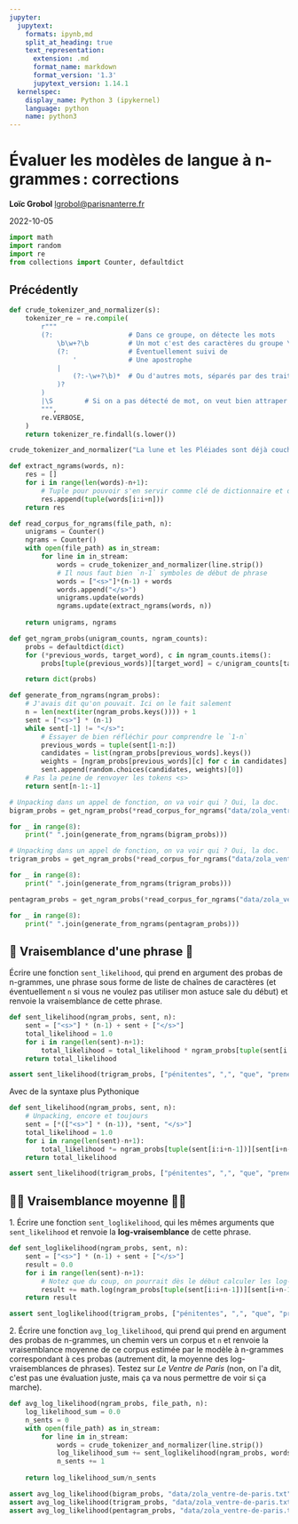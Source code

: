 ```yaml
---
jupyter:
  jupytext:
    formats: ipynb,md
    split_at_heading: true
    text_representation:
      extension: .md
      format_name: markdown
      format_version: '1.3'
      jupytext_version: 1.14.1
  kernelspec:
    display_name: Python 3 (ipykernel)
    language: python
    name: python3
---
```


<!-- LTeX: language=fr -->

<!-- #region slideshow={"slide_type": "slide"} -->
Évaluer les modèles de langue à n-grammes : corrections
===================================================

**Loïc Grobol** [<lgrobol@parisnanterre.fr>](mailto:lgrobol@parisnanterre.fr)

2022-10-05
<!-- #endregion -->

```python
import math
import random
import re
from collections import Counter, defaultdict
```

## Précédently

```python
def crude_tokenizer_and_normalizer(s):
    tokenizer_re = re.compile(
        r"""
        (?:                   # Dans ce groupe, on détecte les mots
            \b\w+?\b          # Un mot c'est des caractères du groupe \w, entre deux frontières de mot
            (?:               # Éventuellement suivi de
                '             # Une apostrophe
            |
                (?:-\w+?\b)*  # Ou d'autres mots, séparés par des traits d'union
            )?
        )
        |\S        # Si on a pas détecté de mot, on veut bien attraper un truc ici sera forcément une ponctuation
        """,
        re.VERBOSE,
    )
    return tokenizer_re.findall(s.lower())

crude_tokenizer_and_normalizer("La lune et les Pléiades sont déjà couchées : la nuit a fourni la moitié de sa carrière, et moi, malheureuse, je suis seule dans mon lit, accablée sous le chagrin.")
```

```python
def extract_ngrams(words, n):
    res = []
    for i in range(len(words)-n+1):
        # Tuple pour pouvoir s'en servir comme clé de dictionnaire et donc OK avec `Counter`
        res.append(tuple(words[i:i+n]))
    return res
```

```python
def read_corpus_for_ngrams(file_path, n):
    unigrams = Counter()
    ngrams = Counter()
    with open(file_path) as in_stream:
        for line in in_stream:
            words = crude_tokenizer_and_normalizer(line.strip())
            # Il nous faut bien `n-1` symboles de début de phrase 
            words = ["<s>"]*(n-1) + words
            words.append("</s>")
            unigrams.update(words)
            ngrams.update(extract_ngrams(words, n))
    
    return unigrams, ngrams
```

```python
def get_ngram_probs(unigram_counts, ngram_counts):
    probs = defaultdict(dict)
    for (*previous_words, target_word), c in ngram_counts.items():
        probs[tuple(previous_words)][target_word] = c/unigram_counts[target_word]

    return dict(probs)
```

```python
def generate_from_ngrams(ngram_probs):
    # J'avais dit qu'on pouvait. Ici on le fait salement
    n = len(next(iter(ngram_probs.keys()))) + 1
    sent = ["<s>"] * (n-1)
    while sent[-1] != "</s>":
        # Essayer de bien réfléchir pour comprendre le `1-n`
        previous_words = tuple(sent[1-n:])
        candidates = list(ngram_probs[previous_words].keys())
        weights = [ngram_probs[previous_words][c] for c in candidates]
        sent.append(random.choices(candidates, weights)[0])
    # Pas la peine de renvoyer les tokens <s>
    return sent[n-1:-1]
```

```python
# Unpacking dans un appel de fonction, on va voir qui ? Oui, la doc.
bigram_probs = get_ngram_probs(*read_corpus_for_ngrams("data/zola_ventre-de-paris.txt", 2))

for _ in range(8):
    print(" ".join(generate_from_ngrams(bigram_probs)))
```

```python
# Unpacking dans un appel de fonction, on va voir qui ? Oui, la doc.
trigram_probs = get_ngram_probs(*read_corpus_for_ngrams("data/zola_ventre-de-paris.txt", 3))

for _ in range(8):
    print(" ".join(generate_from_ngrams(trigram_probs)))
```

```python
pentagram_probs = get_ngram_probs(*read_corpus_for_ngrams("data/zola_ventre-de-paris.txt", 5))

for _ in range(8):
    print(" ".join(generate_from_ngrams(pentagram_probs)))
```

## 🎲 Vraisemblance d'une phrase 🎲


Écrire une fonction `sent_likelihood`, qui prend en argument des probas de n-grammes, une phrase
sous forme de liste de chaînes de caractères (et éventuellement `n` si vous ne voulez pas utiliser
mon astuce sale du début) et renvoie la vraisemblance de cette phrase.


```python
def sent_likelihood(ngram_probs, sent, n):
    sent = ["<s>"] * (n-1) + sent + ["</s>"]
    total_likelihood = 1.0
    for i in range(len(sent)-n+1):
        total_likelihood = total_likelihood * ngram_probs[tuple(sent[i:i+n-1])][sent[i+n-1]]
    return total_likelihood

assert sent_likelihood(trigram_probs, ["pénitentes", ",", "que", "prenez-vous", "?"], 3) == 3.9225257586711874e-14
```

Avec de la syntaxe plus Pythonique

```python
def sent_likelihood(ngram_probs, sent, n):
    # Unpacking, encore et toujours
    sent = [*(["<s>"] * (n-1)), *sent, "</s>"]
    total_likelihood = 1.0
    for i in range(len(sent)-n+1):
        total_likelihood *= ngram_probs[tuple(sent[i:i+n-1])][sent[i+n-1]]
    return total_likelihood

assert sent_likelihood(trigram_probs, ["pénitentes", ",", "que", "prenez-vous", "?"], 3) == 3.9225257586711874e-14
```

## 🤘🏻 Vraisemblance moyenne 🤘🏻

1\. Écrire une fonction `sent_loglikelihood`, qui les mêmes arguments que `sent_likelihood` et
renvoie la **log-vraisemblance** de cette phrase.


```python
def sent_loglikelihood(ngram_probs, sent, n):
    sent = ["<s>"] * (n-1) + sent + ["</s>"]
    result = 0.0
    for i in range(len(sent)-n+1):
        # Notez que du coup, on pourrait dès le début calculer les log-probas de n-grammes
        result += math.log(ngram_probs[tuple(sent[i:i+n-1])][sent[i+n-1]])
    return result

assert sent_loglikelihood(trigram_probs, ["pénitentes", ",", "que", "prenez-vous", "?"], 3) == -30.86945552941164
```


2\. Écrire une fonction `avg_log_likelihood`, qui prend qui prend en argument des probas de
n-grammes, un chemin vers un corpus et `n` et renvoie la vraisemblance moyenne de ce corpus estimée
par le modèle à n-grammes correspondant à ces probas (autrement dit, la moyenne des
log-vraisemblances de phrases). Testez sur *Le Ventre de Paris* (non, on l'a dit, c'est pas une
évaluation juste, mais ça va nous permettre de voir si ça marche).

```python
def avg_log_likelihood(ngram_probs, file_path, n):
    log_likelihood_sum = 0.0
    n_sents = 0
    with open(file_path) as in_stream:
        for line in in_stream:
            words = crude_tokenizer_and_normalizer(line.strip())
            log_likelihood_sum += sent_loglikelihood(ngram_probs, words, n)
            n_sents += 1
    
    return log_likelihood_sum/n_sents

assert avg_log_likelihood(bigram_probs, "data/zola_ventre-de-paris.txt", 2) == -56.321217776181875
assert avg_log_likelihood(trigram_probs, "data/zola_ventre-de-paris.txt", 3) == -81.20968449380536
assert avg_log_likelihood(pentagram_probs, "data/zola_ventre-de-paris.txt", 5) == -88.25016939038316
```

<!-- ## Mots inconnus et évaluation en général

À vous de jouer maintenant !

Coder l'évaluation sur [*Le Rouge et le Noir*](data/rouge_noir.txt) (il se trouve dans
`data/rouge_noir.txt`) des modèles de langues appris sur *Le Ventre de Paris* pour déterminer quel
$n$ est le plus satisfaisant.

Attention, vous allez vous heurter à des problèmes de vocabulaires incompatibles et de n-grammes
inexistants. Pour les résoudre, vous allez devoir vous servir des infos des sections 3.4 et 3.5.1 de
[*Speech and Language Processing*](https://web.stanford.edu/~jurafsky/slp3/3.pdf).

Vous devriez vous rendre compte que les résultats ne sont en général pas très satisfaisants. Vous
pouvez alors entraîner des nouveaux modèles de langues à partir de corpus plus gros, par exemple
[CIDRE](https://www.ortolang.fr/market/corpora/cidre). Attention, il faudra en faire la segmentation
en phrases, par exemple avec [spaCy](spacy.io/).

```python
def get_unk_counts(unigram_counts, ngram_counts, minimum_unigram_count):
    new_ngram_counts = defaultdict(int)
    for ngram, count in ngram_counts.items():
        ngram_with_unks = tuple(w if unigram_counts[w] >= minimum_unigram_count else "<UNK>" for w in ngram)
        new_ngram_counts[ngram_with_unks] += count
    new_unigram_counts = {"<UNK>": 0}
    for word, count in unigram_counts.items():
        if count >= minimum_unigram_count:
            new_unigram_counts[word] = count
        else:
            new_unigram_counts["<UNK>"] += count
    return  new_unigram_counts, dict(new_ngram_counts)

unk_unigram_counts, unk_bigram_counts = get_unk_counts(*read_corpus_for_ngrams("data/zola_ventre-de-paris.txt", 2), 2)
```

```python
def get_ngram_probs_with_smoothing(unigram_counts, ngram_counts):
    probs = defaultdict(dict)
    for (*previous_words, target_word), c in ngram_counts.items():
        probs[tuple(previous_words)][target_word] = (c+1)/(unigram_counts[target_word]+len

    return dict(probs)
```

```python
def sent_loglikelihood_with_unks_and(ngram_probs, sent, n):
    sent = ["<s>"] * (n-1) + sent + ["</s>"]
    result = 0.0
    for i in range(len(sent)-n+1):
        # Notez que du coup, on pourrait dès le début calculer les log-probas de n-grammes
        result += math.log(ngram_probs[tuple(sent[i:i+n-1])][sent[i+n-1]])
    return result
```

```python
with open("data/rouge_noir.txt") as in_stream:
    
``` -->
